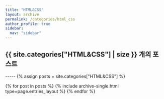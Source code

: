 ```yaml
---
title: "HTML&CSS"
layout: archive
permalink: /categories/html_css
author_profile: true
sidebar:
  nav: "sidebar"
---
```


<h2> {{ site.categories["HTML&CSS"] | size }} 개의 포스트 </h2>
-----
{% assign posts = site.categories["HTML&CSS"] %}


{% for post in posts %}
  {% include archive-single.html type=page.entries_layout %}
{% endfor %}
